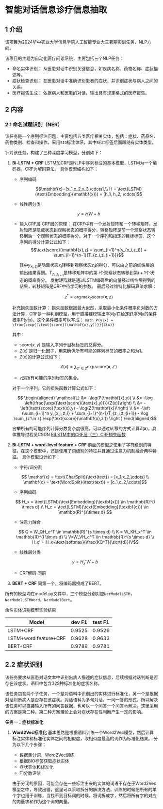 # 智能对话信息诊疗信息抽取

## 1 介绍

 该项目为2024华中农业大学信息学院人工智能专业大三暑期实训任务，NLP方向。

该项目的主题为自动化医疗问诊系统，主要包括三个NLP任务：
- 命名实体识别：
  从医患对话中识别关键信息，如疾病名称、药物名称、症状描述等。
- 症状检查识别：
  在医患对话中准确识别患者的症状，并识别症状与病人之间的关系。
- 医疗报告生成：
  依据病人和医患的对话，输出具有规定格式的医疗报告。

## 2 内容
### 2.1 命名试题识别（NER）
该任务是一个序列标注问题，主要包括五类医疗相关实体，包括：症状、药品名、药物类别、检查和操作。采用`BIO`标注体系，其中`B`和`I`标签后面跟随有实体类型。

针对该任务，构建了三种深度学习模型，分别如下：
1. **Bi-LSTM + CRF**
   LSTM加CRF是NLP中序列标注的基本模型，LSTM为一个编码器，CRF为解码算法。
   具体模型结构如下：
   - 序列编码
     
     $$\mathbf{x}=[x_1,x_2,x_3,\cdots],\\
     H = \text{LSTM}(\text{Embedding}(\mathbf{x})) = [h_1, h_2, \cdots]$$

   - 线性层分类
     
     $$y = HW + b$$
   - 输入CRF层
    CRF层的原理：
    在CRF中有一个发射矩阵和一个转移矩阵，发射矩阵是隐藏状态到观察状态的概率得分，转移矩阵是前一个观察状态转移到后一个观察状态的概率得分。对于一个序列和指定的目标标签，这个序列的得分计算公式如下：
    $$\text{score}(\mathbf{x},z) = \sum_{i=1}^n{y_{x_i,z_i}} + \sum_{i=1}^{n-1}{T_{z_i,z_{i+1}}}$$

        其中$y_{x_i,z_i}$是隐藏状态$x_i$转移到观察状态$z_i$的得分，可以由之前的线性层的输出结果得到。$T_{z_i,z_{i+1}}$是转移矩阵中的第 $i$个观察状态转移到第$i+1$个状态的概率得分。
    发射矩阵就是通过LSTM编码后的向量经过线性层得到的结果，转移矩阵是CRF中待学习的参数。
    最后经过维特比解码算法求解：

     $$z^* = \arg \max_z \text{score}(\mathbf{x},z)$$

    补充损失函数计算：
    损失函数根据最大似然，采取最小化条件概率负对数的方法计算，CRF是一种判别模型，用于直接建模输出序列$y$在给定舒序列$x$的条件概率$P(y|x)$，这个条件概率可以写成：
        ```math
            P(y|x) = \frac{\exp{(\text{score}(\mathbf{x},y))}}{Z(x)}
        ```

    其中：
      - $\text{score}(x,y)$ 是输入序列于目标标签的总得分。
      - $Z(x)$ 是归一化因子，用来确保所有可能的序列标签的概率之和为1。
      - $Z(x)$的计算公式如下：
        ```math
            Z(x) = \sum_{z'\in z} \exp{\text{score}(\mathbf{x},z')}
        ```
      - $z$是所有可能的序列标签的集合。

    对于一个序列，它的损失函数计算公式如下：
    ```math
        \begin{aligned}
            \mathcal{L} &= -\log(P(\mathbf{x},y)) \\
            &= -\log \left(\frac{\exp{(\text{score}(\text{x},y))}}{Z(x)}\right) \\
            &= -\left(\text{score}(\text{x},y) - \log(Z(\mathbf{x})\right) \\
            &= -\left (\sum_{i=1}^n y_{x_i,z_i} 
            + \sum_{i=1}^{n-1}T_{z_i,z_{i+1}}
            - \log \sum_{z'\in z} \exp(\text{score}(\mathbf{x},z'))
            \right )
        \end{aligned}
    ```

    穷举所有的可能序列计算分数复杂度很高，可以通过转移的方式计算$Z(\mathbf{x})$，具体推导过程见CSDN [BiLSTM中的CRF层（三）CRF损失函数](https://blog.csdn.net/u013963380/article/details/108696552)

2. **Bi-LSTM + word-level feature + CRF** 
   前面的模型之使用了字符级别的特征，在这个模型中，还是使用了词级别的特征并且通过注意力机制融合两种特征。
   具体模型设计如下：
   - 字符/词分割
    ```math
        \mathbf{x} = \text{CharSplit}(\text{text}) = [x_1,x_2,\cdots] \\
        \mathbf{c} = \text{WordSplit}(\text{text}) = [c_1,c_2,\cdots]
    ```

   - 序列编码
    ```math
        H_x = \text{LSTM}(\text{Embedding}(\textbf{x})) \in \mathbb{R}^{l \times d} \\
        H_c = \text{LSTM}(\text{Embedding}(\textbf{c})) \in \mathbb{R}^{s\times d}  
    ```

   - 注意力融合
    ```math
        Q =  W_QH_c^T \in \mathbb{R}^{s \times d} \\
        K =  W_KH_x^T \in \mathbb{R}^{l \times d} \\
        V=W_VH_c^T \in \mathbb{R}^{s \times d} \\
        H_x' = H_x+\text{softmax}(\frac{KQ^T}{\sqrt{d}})V
    ```

    - 线性层分类
    ```math
        y = H_x'W + b
    ```

    - CRF解码
    同前

3. **BERT + CRF**
   同第一个，将编码器换成了BERT。

所有的模型均在model.py文件中，三个模型分别对应`NerModelLSTM`，`NerModelLSTMWord`，`NerModelBert`。

命名实体识别模型实验结果

|Model|dev F1|test F1|
|---|---|---|
|LSTM+CRF|0.9525|0.9526|
|LSTM+word feature+CRF|0.9628|0.9633|
|BERT+CRF|0.9789|0.9781|

## 2.2 症状识别
该任务要求从医患对话文本中识别出病人描述的症状信息，后续根据对话判断是否存在该症状。语料中包含329种标准化的症状名称。

该任务包含两个子任务，一个是对语料中识别出的实体进行标准化，另一个是根据对话判断病人是否存在该症状。对话语料为多句对话，一问一答的形式，所以解决该任务可以直接输入所有的问答数据，也可以一个问答一个问答地解决。这里采用的方案是第二种，第二种方案理论上会对症状存在性判断产生一定的影响。

**任务一：症状标准化**

1. **Word2Vec标准化**
基本思路是根据语料训练一个Word2Vec模型，然后计算标注实体和标准化实体之间的相似度，取相似度最高的词作为标准化结果。
分为以下几个步骤：
   - 数据集分词，Word2Vec训练
   - 根据BIO标签获取症状实体
   - 症状实体和标准化 
   - F1分数评估

    由于分词的原因，可能会存在一些标注出来的实体的词语不存在于Word2Vec模型之中，导致出错，这里可以采取拆分的解决方法，训练的时候把所有的单个字也用于训练，当找不到目标词的时候，将词拆成字，然后将所有字的对应的向量求和作为这个词的向量。
